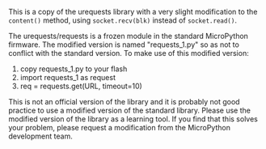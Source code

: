 
This is a copy of the urequests library with a very slight modification to the ```content()``` method, using ```socket.recv(blk)``` instead of ```socket.read()```.

The urequests/requests is a frozen module in the standard MicroPython firmware. The modified version is named "requests_1.py" so as not to conflict with the standard version. To make use of this modified version:

1. copy requests_1.py to your flash
2. import requests_1 as request
3. req = requests.get(URL, timeout=10)

This is not an official version of the library and it is probably not good practice to use a modified version of the standard library. Please use the modified version of the library as a learning tool. If you find that this solves your problem, please request a modification from the MicroPython development team.

